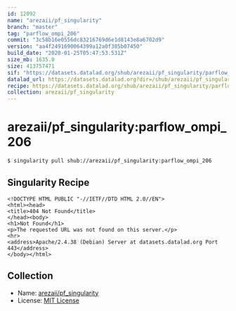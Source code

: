 ```yaml
---
id: 12092
name: "arezaii/pf_singularity"
branch: "master"
tag: "parflow_ompi_206"
commit: "3c58b16e0556dc83216769d6e1d8143e8a6702d9"
version: "aa4f2491690064399a12a0f385b07450"
build_date: "2020-01-25T05:47:53.531Z"
size_mb: 1635.0
size: 413757471
sif: "https://datasets.datalad.org/shub/arezaii/pf_singularity/parflow_ompi_206/2020-01-25-3c58b16e-aa4f2491/aa4f2491690064399a12a0f385b07450.sif"
datalad_url: https://datasets.datalad.org?dir=/shub/arezaii/pf_singularity/parflow_ompi_206/2020-01-25-3c58b16e-aa4f2491/
recipe: https://datasets.datalad.org/shub/arezaii/pf_singularity/parflow_ompi_206/2020-01-25-3c58b16e-aa4f2491/Singularity
collection: arezaii/pf_singularity
---
```


# arezaii/pf_singularity:parflow_ompi_206

```bash
$ singularity pull shub://arezaii/pf_singularity:parflow_ompi_206
```

## Singularity Recipe

```singularity
<!DOCTYPE HTML PUBLIC "-//IETF//DTD HTML 2.0//EN">
<html><head>
<title>404 Not Found</title>
</head><body>
<h1>Not Found</h1>
<p>The requested URL was not found on this server.</p>
<hr>
<address>Apache/2.4.38 (Debian) Server at datasets.datalad.org Port 443</address>
</body></html>
```

## Collection

 - Name: [arezaii/pf_singularity](https://github.com/arezaii/pf_singularity)
 - License: [MIT License](https://api.github.com/licenses/mit)

